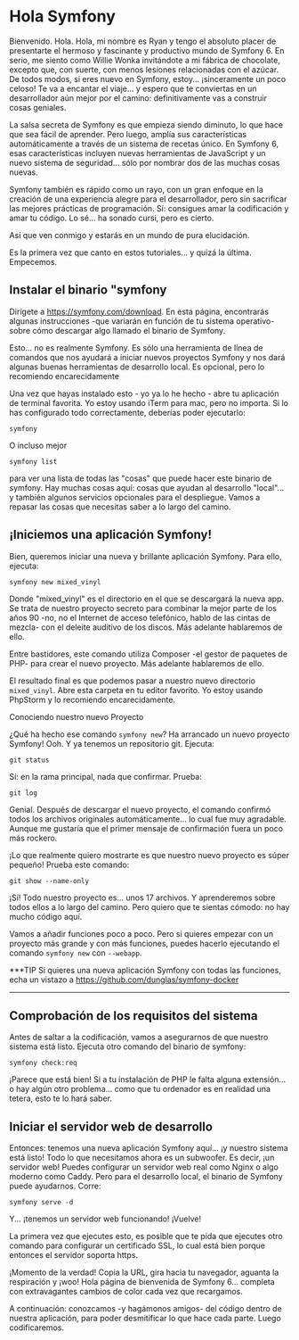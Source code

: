 # Hola Symfony

Bienvenido. Hola. Hola, mi nombre es Ryan y tengo el absoluto placer de presentarte el hermoso y fascinante y productivo mundo de Symfony 6. En serio, me siento como Willie Wonka invitándote a mi fábrica de chocolate, excepto que, con suerte, con menos lesiones relacionadas con el azúcar. De todos modos, si eres nuevo en Symfony, estoy... ¡sinceramente un poco celoso! Te va a encantar el viaje... y espero que te conviertas en un desarrollador aún mejor por el camino: definitivamente vas a construir cosas geniales.

La salsa secreta de Symfony es que empieza siendo diminuto, lo que hace que sea fácil de aprender. Pero luego, amplía sus características automáticamente a través de un sistema de recetas único. En Symfony 6, esas características incluyen nuevas herramientas de JavaScript y un nuevo sistema de seguridad... sólo por nombrar dos de las muchas cosas nuevas.

Symfony también es rápido como un rayo, con un gran enfoque en la creación de una experiencia alegre para el desarrollador, pero sin sacrificar las mejores prácticas de programación. Sí: consigues amar la codificación y amar tu código. Lo sé... ha sonado cursi, pero es cierto.

Así que ven conmigo y estarás en un mundo de pura elucidación.

Es la primera vez que canto en estos tutoriales... y quizá la última. Empecemos.

## Instalar el binario "symfony

Dirígete a https://symfony.com/download. En esta página, encontrarás algunas instrucciones -que variarán en función de tu sistema operativo- sobre cómo descargar algo llamado el binario de Symfony.

Esto... no es realmente Symfony. Es sólo una herramienta de línea de comandos que nos ayudará a iniciar nuevos proyectos Symfony y nos dará algunas buenas herramientas de desarrollo local. Es opcional, pero lo recomiendo encarecidamente

Una vez que hayas instalado esto - yo ya lo he hecho - abre tu aplicación de terminal favorita. Yo estoy usando iTerm para mac, pero no importa. Si lo has configurado todo correctamente, deberías poder ejecutarlo:

```terminal
symfony
```

O incluso mejor

```terminal
symfony list
```

para ver una lista de todas las "cosas" que puede hacer este binario de symfony. Hay muchas cosas aquí: cosas que ayudan al desarrollo "local"... y también algunos servicios opcionales para el despliegue. Vamos a repasar las cosas que necesitas saber a lo largo del camino.

## ¡Iniciemos una aplicación Symfony!

Bien, queremos iniciar una nueva y brillante aplicación Symfony. Para ello, ejecuta:

```terminal
symfony new mixed_vinyl
```

Donde "mixed_vinyl" es el directorio en el que se descargará la nueva app. Se trata de nuestro proyecto secreto para combinar la mejor parte de los años 90 -no, no el Internet de acceso telefónico, hablo de las cintas de mezcla- con el deleite auditivo de los discos. Más adelante hablaremos de ello.

Entre bastidores, este comando utiliza Composer -el gestor de paquetes de PHP- para crear el nuevo proyecto. Más adelante hablaremos de ello.

El resultado final es que podemos pasar a nuestro nuevo directorio `mixed_vinyl`. Abre esta carpeta en tu editor favorito. Yo estoy usando PhpStorm y lo recomiendo encarecidamente.

 Conociendo nuestro nuevo Proyecto

¿Qué ha hecho ese comando `symfony new`? Ha arrancado un nuevo proyecto Symfony! Ooh. Y ya tenemos un repositorio git. Ejecuta:

```terminal
git status
```

Sí: en la rama principal, nada que confirmar. Prueba:

```terminal
git log
```

Genial. Después de descargar el nuevo proyecto, el comando confirmó todos los archivos originales automáticamente... lo cual fue muy agradable. Aunque me gustaría que el primer mensaje de confirmación fuera un poco más rockero.

¡Lo que realmente quiero mostrarte es que nuestro nuevo proyecto es súper pequeño! Prueba este comando:

```terminal
git show --name-only
```

¡Sí! Todo nuestro proyecto es... unos 17 archivos. Y aprenderemos sobre todos ellos a lo largo del camino. Pero quiero que te sientas cómodo: no hay mucho código aquí.

Vamos a añadir funciones poco a poco. Pero si quieres empezar con un proyecto más grande y con más funciones, puedes hacerlo ejecutando el comando `symfony new` con `--webapp`.

***TIP
Si quieres una nueva aplicación Symfony con todas las funciones, echa un vistazo a https://github.com/dunglas/symfony-docker
***

## Comprobación de los requisitos del sistema

Antes de saltar a la codificación, vamos a asegurarnos de que nuestro sistema está listo. Ejecuta otro comando del binario de symfony:

```terminal
symfony check:req
```

¡Parece que está bien! Si a tu instalación de PHP le falta alguna extensión... o hay algún otro problema... como que tu ordenador es en realidad una tetera, esto te lo hará saber.

## Iniciar el servidor web de desarrollo

Entonces: tenemos una nueva aplicación Symfony aquí... ¡y nuestro sistema está listo! Todo lo que necesitamos ahora es un subwoofer. Es decir, ¡un servidor web! Puedes configurar un servidor web real como Nginx o algo moderno como Caddy. Pero para el desarrollo local, el binario de Symfony puede ayudarnos. Corre:

```terminal
symfony serve -d
```

Y... ¡tenemos un servidor web funcionando! ¡Vuelve!

La primera vez que ejecutes esto, es posible que te pida que ejecutes otro comando para configurar un certificado SSL, lo cual está bien porque entonces el servidor soporta https.

¡Momento de la verdad! Copia la URL, gira hacia tu navegador, aguanta la respiración y ¡woo! Hola página de bienvenida de Symfony 6... completa con extravagantes cambios de color cada vez que recargamos.

A continuación: conozcamos -y hagámonos amigos- del código dentro de nuestra aplicación, para poder desmitificar lo que hace cada parte. Luego codificaremos. 
